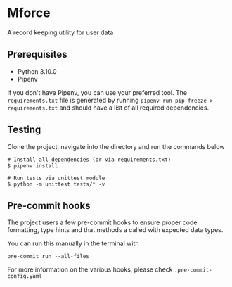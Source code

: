 # Mforce

A record keeping utility for user data


## Prerequisites

* Python 3.10.0
* Pipenv

If you don't have Pipenv, you can use your preferred tool. The `requirements.txt` file is generated by running `pipenv run pip freeze > requirements.txt` and should have a list of all required dependencies.

## Testing

Clone the project, navigate into the directory and run the commands below

```
# Install all dependencies (or via requirements.txt)
$ pipenv install

# Run tests via unittest module 
$ python -m unittest tests/* -v
```

## Pre-commit hooks

The project users a few pre-commit hooks to ensure proper code formatting, type hints and that methods a called with expected data types.

You can run this manually in the terminal with

```commandline
pre-commit run --all-files
```

For more information on the various hooks, please check `.pre-commit-config.yaml`
